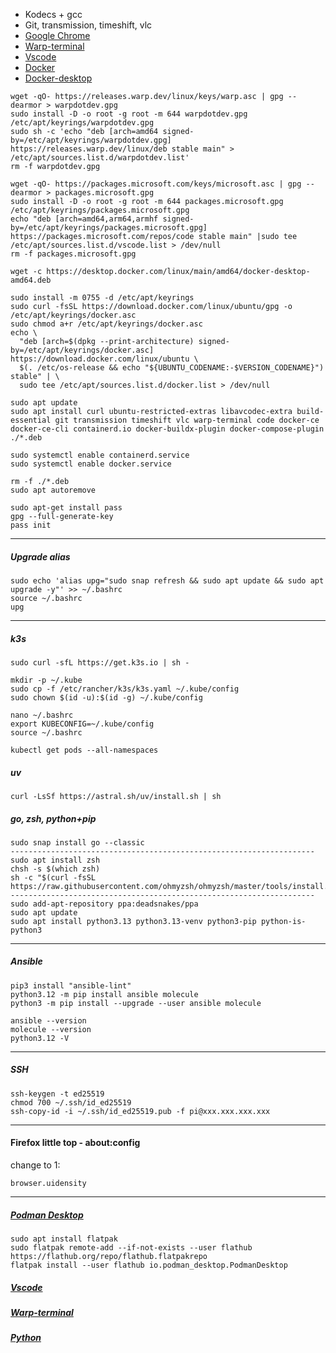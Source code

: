 - Kodecs + gcc
- Git, transmission, timeshift, vlc
- [Google Chrome](https://www.google.com/chrome)
- [Warp-terminal](https://www.warp.dev)
- [Vscode](https://code.visualstudio.com)
- [Docker](https://docs.docker.com/engine/install/ubuntu)
- [Docker-desktop](https://docs.docker.com/desktop/setup/install/linux/ubuntu)
```
wget -qO- https://releases.warp.dev/linux/keys/warp.asc | gpg --dearmor > warpdotdev.gpg
sudo install -D -o root -g root -m 644 warpdotdev.gpg /etc/apt/keyrings/warpdotdev.gpg
sudo sh -c 'echo "deb [arch=amd64 signed-by=/etc/apt/keyrings/warpdotdev.gpg] https://releases.warp.dev/linux/deb stable main" > /etc/apt/sources.list.d/warpdotdev.list'
rm -f warpdotdev.gpg

wget -qO- https://packages.microsoft.com/keys/microsoft.asc | gpg --dearmor > packages.microsoft.gpg
sudo install -D -o root -g root -m 644 packages.microsoft.gpg /etc/apt/keyrings/packages.microsoft.gpg
echo "deb [arch=amd64,arm64,armhf signed-by=/etc/apt/keyrings/packages.microsoft.gpg] https://packages.microsoft.com/repos/code stable main" |sudo tee /etc/apt/sources.list.d/vscode.list > /dev/null
rm -f packages.microsoft.gpg

wget -c https://desktop.docker.com/linux/main/amd64/docker-desktop-amd64.deb

sudo install -m 0755 -d /etc/apt/keyrings
sudo curl -fsSL https://download.docker.com/linux/ubuntu/gpg -o /etc/apt/keyrings/docker.asc
sudo chmod a+r /etc/apt/keyrings/docker.asc
echo \
  "deb [arch=$(dpkg --print-architecture) signed-by=/etc/apt/keyrings/docker.asc] https://download.docker.com/linux/ubuntu \
  $(. /etc/os-release && echo "${UBUNTU_CODENAME:-$VERSION_CODENAME}") stable" | \
  sudo tee /etc/apt/sources.list.d/docker.list > /dev/null

sudo apt update
sudo apt install curl ubuntu-restricted-extras libavcodec-extra build-essential git transmission timeshift vlc warp-terminal code docker-ce docker-ce-cli containerd.io docker-buildx-plugin docker-compose-plugin ./*.deb

sudo systemctl enable containerd.service
sudo systemctl enable docker.service

rm -f ./*.deb
sudo apt autoremove

sudo apt-get install pass
gpg --full-generate-key
pass init
```
--------------------------------------------------------------------
##### Upgrade alias
```
sudo echo 'alias upg="sudo snap refresh && sudo apt update && sudo apt upgrade -y"' >> ~/.bashrc
source ~/.bashrc
upg
```
--------------------------------------------------------------------
##### k3s
```
sudo curl -sfL https://get.k3s.io | sh -

mkdir -p ~/.kube
sudo cp -f /etc/rancher/k3s/k3s.yaml ~/.kube/config
sudo chown $(id -u):$(id -g) ~/.kube/config

nano ~/.bashrc
export KUBECONFIG=~/.kube/config
source ~/.bashrc

kubectl get pods --all-namespaces
```
##### uv
```
curl -LsSf https://astral.sh/uv/install.sh | sh
```
##### go, zsh, python+pip
```
sudo snap install go --classic
--------------------------------------------------------------------
sudo apt install zsh
chsh -s $(which zsh)
sh -c "$(curl -fsSL https://raw.githubusercontent.com/ohmyzsh/ohmyzsh/master/tools/install.sh)"
--------------------------------------------------------------------
sudo add-apt-repository ppa:deadsnakes/ppa
sudo apt update
sudo apt install python3.13 python3.13-venv python3-pip python-is-python3
```
--------------------------------------------------------------------
##### Ansible
```
pip3 install "ansible-lint"
python3.12 -m pip install ansible molecule
python3 -m pip install --upgrade --user ansible molecule

ansible --version
molecule --version
python3.12 -V
```
--------------------------------------------------------------------
##### SSH
```
ssh-keygen -t ed25519
chmod 700 ~/.ssh/id_ed25519
ssh-copy-id -i ~/.ssh/id_ed25519.pub -f pi@ххх.ххх.ххх.ххх
```
--------------------------------------------------------------------
#### Firefox little top - about:config
change to 1:
```
browser.uidensity
```
--------------------------------------------------------------------
##### [Podman Desktop](https://podman-desktop.io/downloads)
```
sudo apt install flatpak
sudo flatpak remote-add --if-not-exists --user flathub https://flathub.org/repo/flathub.flatpakrepo
flatpak install --user flathub io.podman_desktop.PodmanDesktop
```
##### [Vscode](https://code.visualstudio.com)
##### [Warp-terminal](https://www.warp.dev)
##### [Python](https://github.com/morheus9/bash/blob/main/scripts%20and%20patterns/python.md)
